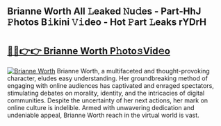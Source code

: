 ## Brianne Worth All 𝙻eaked 𝙽u𝚍es - Part-HhJ 𝙿hotos B𝚒kini 𝚅𝚒deo - Hot 𝙿art 𝙻eaks rYDrH

# <h2><a href="http://ld3wf7q.urlbe.top/?page=Brianne+Worth">🔗🔗👉👉 Brianne Worth P𝚑oto𝚜Vid𝚎o</a></h2>

[![Brianne Worth](https://i.imgur.com/eBuTRDB.gif)](http://ld3wf7q.urlbe.top/?page=Brianne+Worth)
Brianne Worth, a multifaceted and thought-provoking character, eludes easy understanding. Her groundbreaking method of engaging with online audiences has captivated and enraged spectators, stimulating debates on morality, identity, and the intricacies of digital communities. Despite the uncertainty of her next actions, her mark on online culture is indelible. Armed with unwavering dedication and undeniable appeal, Brianne Worth reach in the virtual world is vast.
